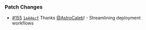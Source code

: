 
### Patch Changes

- [#155](https://github.com/SpaceDashboard/space-dashboard/pull/155) [`1a44ecf`](https://github.com/SpaceDashboard/space-dashboard/commit/1a44ecfb4e60838670ea2f79f22d21e5488293ec) Thanks [@AstroCaleb](https://github.com/AstroCaleb)! - Streamlining deployment workflows

